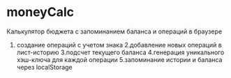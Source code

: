 # moneyCalc
Калькулятор бюджета с запоминанием баланса и операций в браузере

1. создание операций с учетом знака 
2.добавление новых операций в лист-историю
3.подсчет текущего баланса
4.генерация уникального хэш-ключа для каждой операции
5.запоминание истории и баланса через localStorage
